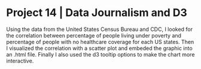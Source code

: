 # Project 14 | Data Journalism and D3

 Using the data from the United States Census Bureau and CDC, I looked for the correlation between percentage of people living under poverty and percentage of people with no healthcare coverage for each US states.  Then I visualized the correlation with a scatter plot and embeded the graphic into an .html file.  Finally I also used the d3 tooltip options to make the chart more interactive.

